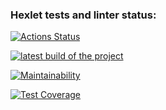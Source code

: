 ### Hexlet tests and linter status:

[![Actions Status](https://github.com/shzzos/frontend-project-46/actions/workflows/hexlet-check.yml/badge.svg)](https://github.com/shzzos/frontend-project-46/actions)

[![latest build of the project](https://github.com/shzzos/frontend-project-46/actions/workflows/build-check.yml/badge.svg)](https://github.com/shzzos/frontend-project-46/actions)

[![Maintainability](https://api.codeclimate.com/v1/badges/94a1b56d2f5284215651/maintainability)](https://codeclimate.com/github/shzzos/frontend-project-46/maintainability)

[![Test Coverage](https://api.codeclimate.com/v1/badges/94a1b56d2f5284215651/test_coverage)](https://codeclimate.com/github/shzzos/frontend-project-46/test_coverage)
